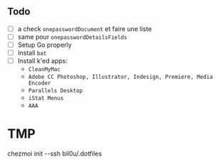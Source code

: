 ## Todo

- [ ] a check `onepasswordDocument` et faire une liste
- [ ] same pour `onepasswordDetailsFields`
- [ ] Setup Go properly
- [ ] Install `bat`
- [ ] Install k'ed apps:
  - `CleanMyMac`
  - `Adobe CC Photoshop, Illustrator, Indesign, Premiere, Media Encoder`
  - `Parallels Desktop`
  - `iStat Menus`
  - `AAA`

# TMP

chezmoi init --ssh bil0u/.dotfiles
